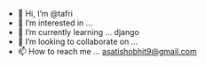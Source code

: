- 👋 Hi, I’m @tafri
- 👀 I’m interested in ...
- 🌱 I’m currently learning ... django
- 💞️ I’m looking to collaborate on ...
- 📫 How to reach me ... asatishobhit9@gmail.com

<!---
tafri/tafri is a ✨ special ✨ repository because its `README.md` (this file) appears on your GitHub profile.
You can click the Preview link to take a look at your changes.
--->
